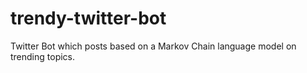 # trendy-twitter-bot
Twitter Bot which posts based on a Markov Chain language model on trending topics.
